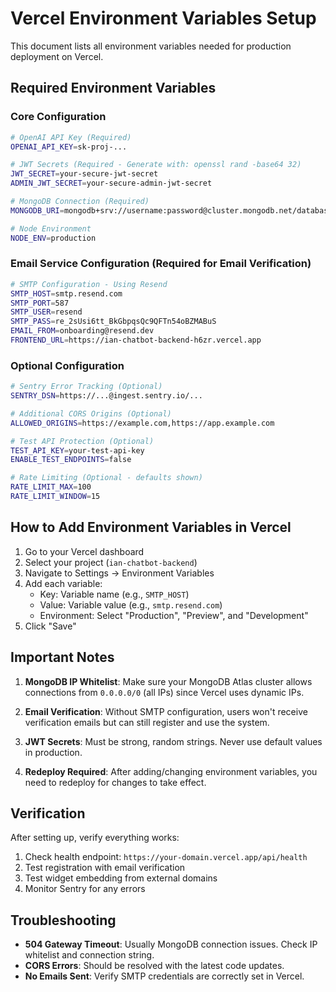 # Vercel Environment Variables Setup

This document lists all environment variables needed for production deployment on Vercel.

## Required Environment Variables

### Core Configuration
```bash
# OpenAI API Key (Required)
OPENAI_API_KEY=sk-proj-...

# JWT Secrets (Required - Generate with: openssl rand -base64 32)
JWT_SECRET=your-secure-jwt-secret
ADMIN_JWT_SECRET=your-secure-admin-jwt-secret

# MongoDB Connection (Required)
MONGODB_URI=mongodb+srv://username:password@cluster.mongodb.net/database_name

# Node Environment
NODE_ENV=production
```

### Email Service Configuration (Required for Email Verification)
```bash
# SMTP Configuration - Using Resend
SMTP_HOST=smtp.resend.com
SMTP_PORT=587
SMTP_USER=resend
SMTP_PASS=re_2sUsi6tt_BkGbpqsQc9QFTn54oBZMABuS
EMAIL_FROM=onboarding@resend.dev
FRONTEND_URL=https://ian-chatbot-backend-h6zr.vercel.app
```

### Optional Configuration
```bash
# Sentry Error Tracking (Optional)
SENTRY_DSN=https://...@ingest.sentry.io/...

# Additional CORS Origins (Optional)
ALLOWED_ORIGINS=https://example.com,https://app.example.com

# Test API Protection (Optional)
TEST_API_KEY=your-test-api-key
ENABLE_TEST_ENDPOINTS=false

# Rate Limiting (Optional - defaults shown)
RATE_LIMIT_MAX=100
RATE_LIMIT_WINDOW=15
```

## How to Add Environment Variables in Vercel

1. Go to your Vercel dashboard
2. Select your project (`ian-chatbot-backend`)
3. Navigate to Settings → Environment Variables
4. Add each variable:
   - Key: Variable name (e.g., `SMTP_HOST`)
   - Value: Variable value (e.g., `smtp.resend.com`)
   - Environment: Select "Production", "Preview", and "Development"
5. Click "Save"

## Important Notes

1. **MongoDB IP Whitelist**: Make sure your MongoDB Atlas cluster allows connections from `0.0.0.0/0` (all IPs) since Vercel uses dynamic IPs.

2. **Email Verification**: Without SMTP configuration, users won't receive verification emails but can still register and use the system.

3. **JWT Secrets**: Must be strong, random strings. Never use default values in production.

4. **Redeploy Required**: After adding/changing environment variables, you need to redeploy for changes to take effect.

## Verification

After setting up, verify everything works:

1. Check health endpoint: `https://your-domain.vercel.app/api/health`
2. Test registration with email verification
3. Test widget embedding from external domains
4. Monitor Sentry for any errors

## Troubleshooting

- **504 Gateway Timeout**: Usually MongoDB connection issues. Check IP whitelist and connection string.
- **CORS Errors**: Should be resolved with the latest code updates.
- **No Emails Sent**: Verify SMTP credentials are correctly set in Vercel.